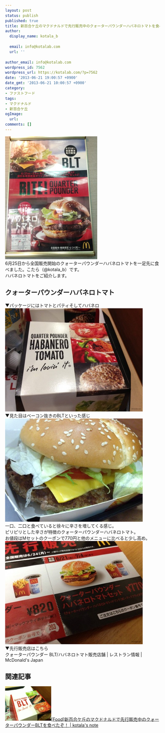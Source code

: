 ```yaml
---
layout: post
status: publish
published: true
title: 新百合ケ丘のマクドナルドで先行販売中のクォーターパウンダーハバネロトマトを食べたぞ！
author:
  display_name: kotala_b

  email: info@kotalab.com
  url: ''

author_email: info@kotalab.com
wordpress_id: 7562
wordpress_url: https://kotalab.com/?p=7562
date: '2013-06-21 19:00:57 +0900'
date_gmt: '2013-06-21 10:00:57 +0900'
category:
- ファストフード
tags:
- マクドナルド
- 新百合ケ丘
ogImage:
  url:
comments: []
---
```

<p><img src="/wp-content/uploads/quarterpounder_130621-300x400.jpg" alt="quarterpounder_130621" width="300" height="400" class="alignnone size-medium wp-image-7550" /><br />
6月25日から全国販売開始のクォーターパウンダーハバネロトマトを一足先に食べました。こたら（@kotala_b）です。<br />
ハバネロトマトをご紹介します。<br />
</p>
<!--more-->
<h2>クォーターパウンダーハバネロトマト</h2>
<p>▼パッケージにはトマトとパティそしてハバネロ<br />
<img src="/wp-content/uploads/habanerotomato_130621_01-448x336.jpg" alt="habanerotomato_130621_01" width="448" height="336" class="alignnone size-large wp-image-7566" /><br />
▼見た目はベーコン抜きのBLTといった感じ<br />
<img src="/wp-content/uploads/habanerotomato_130621_02-448x336.jpg" alt="habanerotomato_130621_02" width="448" height="336" class="alignnone size-large wp-image-7564" /><br />
一口、二口と食べていると徐々に辛さを増してくる感じ。<br />
ピリピリとした辛さが特徴のクォーターパウンダーハバネロトマト。<br />
お値段はMセットのクーポンで770円と他のメニューに比べると少し高め。<br />
<img src="/wp-content/uploads/habanerotomato_130621_03-448x336.jpg" alt="habanerotomato_130621_03" width="448" height="336" class="alignnone size-large wp-image-7565" /><br />
▼先行販売店はこちら<br />
<span class="removed_link" title="www.mcdonalds.co.jp/shop/search/campaign/qlb/top.php">クォーターパウンダー BLT/ハバネロトマト販売店舗 | レストラン情報 | McDonald's Japan</span></p>
<h2 class="rele">関連記事</h2>
<p><a href="/quarterpounder-blt" target="_blank"><img  class="alignleft" src="/wp-content/uploads/quarterpounder_130621_01-448x336.jpg" alt="[Food]新百合ケ丘のマクドナルドで先行販売中のクォーターパウンダーBLTを食べたぞ！ | kotala's note" width="150" /></a><a href="/quarterpounder-blt" target="_blank">[Food]新百合ケ丘のマクドナルドで先行販売中のクォーターパウンダーBLTを食べたぞ！ | kotala's note</a><br style="clear:both;" /></p>
